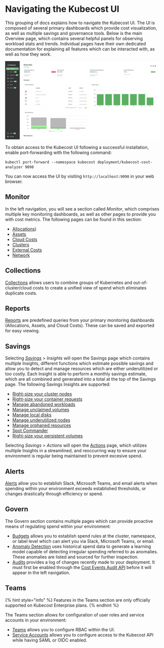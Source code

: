 # Navigating the Kubecost UI

This grouping of docs explains how to navigate the Kubecost UI. The UI is composed of several primary dashboards which provide cost visualization, as well as multiple savings and governance tools. Below is the main Overview page, which contains several helpful panels for observing workload stats and trends. Individual pages have their own dedicated documentation for explaining all features which can be interacted with, as well as how they work.

![Kubecost overview](/images/overview.png)

To obtain access to the Kubecost UI following a successful installation, enable port-forwarding with the following command:

```
kubectl port-forward --namespace kubecost deployment/kubecost-cost-analyzer 9090
```

You can now access the UI by visiting `http://localhost:9090` in your web browser.

## Monitor

In the left navigation, you will see a section called *Monitor*, which comprises multiple key monitoring dashboards, as well as other pages to provide you with cost metrics. The following pages can be found in this section:

* [Allocations](cost-allocation/README.md))
* [Assets](assets.md)
* [Cloud Costs](cloud-costs-explorer/cloud-costs-explorer.md)
* [Clusters](clusters-dashboard.md)
* [External Costs](external-costs.md)
* [Network](network-monitoring.md)

## Collections

[Collections](collections.md) allows users to combine groups of Kubernetes and out-of-cluster/cloud costs to create a unified view of spend which eliminates duplicate costs.

## Reports

[Reports](reports.md) are predefined queries from your primary monitoring dashboards (Allocations, Assets, and Cloud Costs). These can be saved and exported for easy viewing.

## Savings

Selecting [*Savings*](savings/savings.md) > *Insights* will open the Savings page which contains multiple Insights, different functions which estimate possible savings and allow you to detect and manage resources which are either underutilized or too costly. Each Insight is able to perform a monthly savings estimate, which are all combined and generated into a total at the top of the Savings page. The following Savings Insights are supported:

* [Right-size your cluster nodes](savings/cluster-right-sizing-recommendations.md)
* [Right-size your container requests](savings/container-request-right-sizing-recommendations.md)
* [Manage abandoned workloads](savings/abandoned-workloads.md)
* [Manage unclaimed volumes](savings/unclaimed-volumes.md)
* [Manage local disks](savings/local-disks.md)
* [Manage underutilized nodes](savings/underutilized-nodes.md)
* [Manage orphaned resources](savings/orphaned-resources.md)
* [Spot Commander](savings/spot-commander.md)
* [Right-size your persistent volumes](savings/pv-right-sizing-rec.md)

Selecting *Savings* > *Actions* will open the [Actions](savings/savings-actions.md) page, which utilizes multiple Insights in a streamlined, and reoccurring way to ensure your environment is regular being maintained to prevent excesive spend.

## Alerts

[Alerts](alerts.md) allow you to establish Slack, Microsoft Teams, and email alerts when spending within your environment exceeds established thresholds, or changes drastically through efficiency or spend.

## Govern

The Govern section contains multiple pages which can provide proactive means of regulating spend within your environment:

* [Budgets](budgets.md) allows you to establish spend rules at the cluster, namespace, or label level which can alert you via Slack, Microsoft Teams, or email.
* [Anomaly Detection](anomaly-detection.md) uses historical spend data to generate a learning model capable of detecting irregular spending referred to as anomalies. These anomalies are listed and sourced for further inspection.
* [Audits](audits.md) provides a log of changes recently made to your deployment. It must first be enabled through the [Cost Events Audit API](/apis/governance-apis/cost-events-audit-api.md#enabling-the-cost-events-audit-api) before it will appear in the left navigation.

## Teams

{% hint style="info" %}
Features in the Teams section are only officially supported on Kubecost Enterprise plans.
{% endhint %}

The Teams section allows for configuration of user roles and service accounts in your environment:

* [Teams](teams.md) allows you to configure RBAC within the UI.
* [Service Accounts](service-accounts.md) allows you to configure access to the Kubecost API while having SAML or OIDC enabled.
